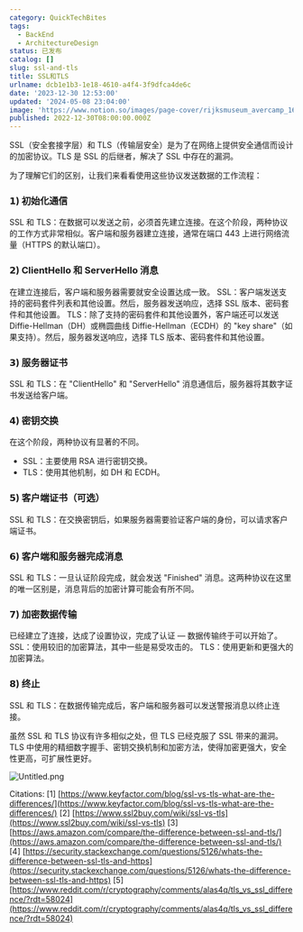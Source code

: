 ```yaml
---
category: QuickTechBites
tags:
  - BackEnd
  - ArchitectureDesign
status: 已发布
catalog: []
slug: ssl-and-tls
title: SSL和TLS
urlname: dcb1e1b3-1e18-4610-a4f4-3f9dfca4de6c
date: '2023-12-30 12:53:00'
updated: '2024-05-08 23:04:00'
image: 'https://www.notion.so/images/page-cover/rijksmuseum_avercamp_1620.jpg'
published: 2022-12-30T08:00:00.000Z
---
```


SSL（安全套接字层）和 TLS（传输层安全）是为了在网络上提供安全通信而设计的加密协议。TLS 是 SSL 的后继者，解决了 SSL 中存在的漏洞。


为了理解它们的区别，让我们来看看使用这些协议发送数据的工作流程：


### 𝟭) 初始化通信


SSL 和 TLS：在数据可以发送之前，必须首先建立连接。在这个阶段，两种协议的工作方式非常相似。客户端和服务器建立连接，通常在端口 443 上进行网络流量（HTTPS 的默认端口）。


### 𝟮) ClientHello 和 ServerHello 消息


在建立连接后，客户端和服务器需要就安全设置达成一致。
SSL：客户端发送支持的密码套件列表和其他设置。然后，服务器发送响应，选择 SSL 版本、密码套件和其他设置。
TLS：除了支持的密码套件和其他设置外，客户端还可以发送 Diffie-Hellman（DH）或椭圆曲线 Diffie-Hellman（ECDH）的 "key share"（如果支持）。然后，服务器发送响应，选择 TLS 版本、密码套件和其他设置。


### 𝟯) 服务器证书


SSL 和 TLS：在 "ClientHello" 和 "ServerHello" 消息通信后，服务器将其数字证书发送给客户端。


### 𝟰) 密钥交换


在这个阶段，两种协议有显著的不同。
- SSL：主要使用 RSA 进行密钥交换。
- TLS：使用其他机制，如 DH 和 ECDH。


### 𝟱) 客户端证书（可选）


SSL 和 TLS：在交换密钥后，如果服务器需要验证客户端的身份，可以请求客户端证书。


### 𝟲) 客户端和服务器完成消息


SSL 和 TLS：一旦认证阶段完成，就会发送 "Finished" 消息。这两种协议在这里的唯一区别是，消息背后的加密计算可能会有所不同。


### 𝟳) 加密数据传输


已经建立了连接，达成了设置协议，完成了认证 — 数据传输终于可以开始了。
SSL：使用较旧的加密算法，其中一些是易受攻击的。
TLS：使用更新和更强大的加密算法。


### 𝟴) 终止


SSL 和 TLS：在数据传输完成后，客户端和服务器可以发送警报消息以终止连接。


虽然 SSL 和 TLS 协议有许多相似之处，但 TLS 已经克服了 SSL 带来的漏洞。TLS 中使用的精细数字握手、密钥交换机制和加密方法，使得加密更强大，安全性更高，可扩展性更好。


![Untitled.png](https://prod-files-secure.s3.us-west-2.amazonaws.com/5d24fe63-e567-4804-86f9-9fdc62e13082/8ff987c5-7f31-4b50-83f5-c69ee7578c4a/Untitled.png?X-Amz-Algorithm=AWS4-HMAC-SHA256&X-Amz-Content-Sha256=UNSIGNED-PAYLOAD&X-Amz-Credential=ASIAZI2LB466TUGSLT3D%2F20250216%2Fus-west-2%2Fs3%2Faws4_request&X-Amz-Date=20250216T053555Z&X-Amz-Expires=3600&X-Amz-Security-Token=IQoJb3JpZ2luX2VjEC0aCXVzLXdlc3QtMiJGMEQCIGoKMD%2BK014awV6dYTw%2Fb1jLpJ63gTr1Gd%2BHEGwqpwdfAiBOXo9OlL83uPFzilEdfrSzwh172KeYwMsUWkKBxxM9Cyr%2FAwhWEAAaDDYzNzQyMzE4MzgwNSIMS%2F2n21Uqyuz0ShCfKtwDonXAkKjTOqYpcn3JL8%2FPujeqgGErX%2FehOU%2FH0YPopgUkgKJTKDkkhmFnc78Hzc5VEMLA781kvQNaQS5xRcIYOwMx2ZUAFMF7z5ywSvQ9KvbB%2BeIYbzVd%2Byj3qr9Wk2nQ2fRc1wUiudH%2BneGaHahJmXdcomo2ukk%2FwjofqWzTP3NkGWqTSpr9oW7Iw9Kvfat19FeGged1lmRDpS6FY1t3RMtM5VXIVxifoyfe8UwYjdPp4K4SZCaTxehPV1o1ymjVLw2HqyQJp4FY2knxomwK4RDwcNVUQPhAlNHZ52xT4vECR7WzLA%2FX2qMOOwj2jHXkgaqhczpjXBN0cs6zBGqMt2SlcQYrGax94EK3uXV71K5uousmAT36VHTOGEP%2FNZP16VtCYIvR5wjFHiqA%2FHi77Q4QlS7K%2F84Eo0vBWhTo4Os0hmUsfE019pDKkCdtvr0GUahkz%2FQv5c9YJpikwKFeFu80KngdiduUh%2B71ec%2FKt%2FMUFoe8F%2FLCfBoTFhVSDENJSnXd3e5RzQoBHtTaSu5F0WQ4uwwMFTzF812vpA5Sctrx6kzpTAnwrv7H4MuXzZ3C98bjn%2FWEVPhC0l2UDiHLll6GEfbAKKcHKgimaEQlIZ%2Fc6nIfwXk7D%2FDvU%2FUwxd3FvQY6pgGvBtvIGguErC2jc%2B1KG35H6%2BrYgOhcss%2Fk6JeHrQn9wRfYvlrZ0IXJWKLfCbunXtzACJ0RuaF9UKbhfYS8M6XfxtoNvWUmfbDxakwqnouiNbHh5qLU9Wcd%2Fsv4O3r5hpNVYFtms4HQ84OsagwkaZuLV4HpUOONIkXvGxMtdtRR65zkSPCRUxb9rtG3UVe2SSn1kkzNmWIko%2B2HQlTR472a1kOGUR4c&X-Amz-Signature=a7b4c587f7e27033da5590c0478c6610c9265d0908d6b2a031c532130aca26ad&X-Amz-SignedHeaders=host&x-id=GetObject)


Citations:
[1] [https://www.keyfactor.com/blog/ssl-vs-tls-what-are-the-differences/](https://www.keyfactor.com/blog/ssl-vs-tls-what-are-the-differences/)
[2] [https://www.ssl2buy.com/wiki/ssl-vs-tls](https://www.ssl2buy.com/wiki/ssl-vs-tls)
[3] [https://aws.amazon.com/compare/the-difference-between-ssl-and-tls/](https://aws.amazon.com/compare/the-difference-between-ssl-and-tls/)
[4] [https://security.stackexchange.com/questions/5126/whats-the-difference-between-ssl-tls-and-https](https://security.stackexchange.com/questions/5126/whats-the-difference-between-ssl-tls-and-https)
[5] [https://www.reddit.com/r/cryptography/comments/alas4q/tls_vs_ssl_difference/?rdt=58024](https://www.reddit.com/r/cryptography/comments/alas4q/tls_vs_ssl_difference/?rdt=58024)

